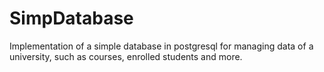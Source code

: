 # SimpDatabase

Implementation of a simple database in postgresql for managing data of a university, such as courses, enrolled students and more.
